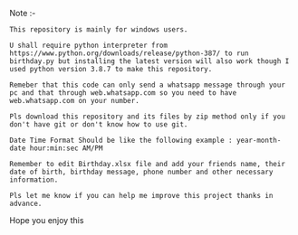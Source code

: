 Note :- 

	This repository is mainly for windows users.
	
	U shall require python interpreter from https://www.python.org/downloads/release/python-387/ to run birthday.py but installing the latest version will also work though I used python version 3.8.7 to make this repository.

	Remeber that this code can only send a whatsapp message through your pc and that through web.whatsapp.com so you need to have web.whatsapp.com on your number.

	Pls download this repository and its files by zip method only if you don't have git or don't know how to use git.

	Date Time Format Should be like the following example : year-month-date hour:min:sec AM/PM

	Remember to edit Birthday.xlsx file and add your friends name, their date of birth, birthday message, phone number and other necessary information.

	Pls let me know if you can help me improve this project thanks in advance.

Hope you enjoy this
